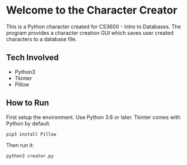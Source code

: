 # Welcome to the Character Creator

This is a Python character created for CS3600 - Intro to Databases. The program provides a character creation GUI which saves user created characters to a database file. 

## Tech Involved
 - Python3
 - Tkinter
 - Pillow

## How to Run

First setup the environment. Use Python 3.6 or later. Tkinter comes with Python by default.

`pip3 install Pillow`

Then run it:

`python3 creator.py`
